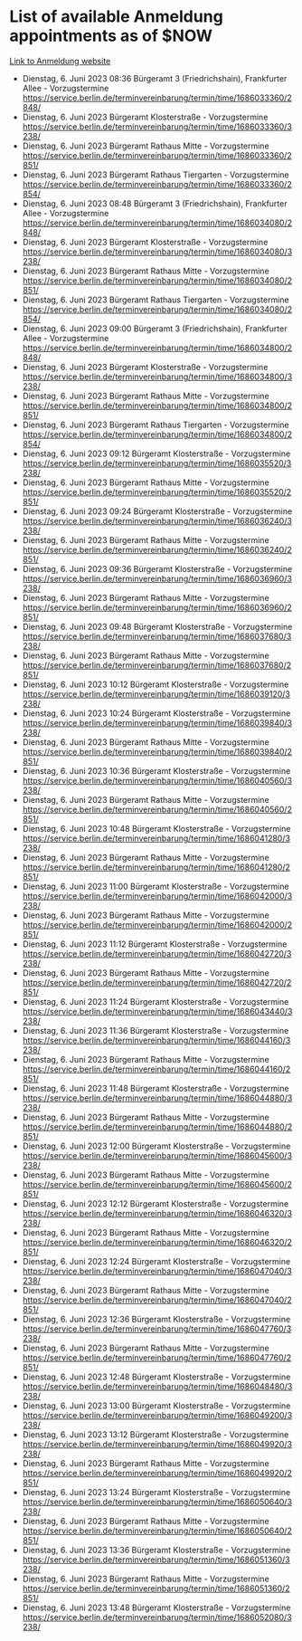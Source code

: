 # List of available Anmeldung appointments as of $NOW
[Link to Anmeldung website](https://service.berlin.de/terminvereinbarung/termin/tag.php?termin=1&anliegen[]=120686&dienstleisterlist=122210,122217,327316,122219,327312,122227,327314,122231,327346,122243,327348,122254,122252,329742,122260,329745,122262,329748,122271,327278,122273,327274,122277,327276,330436,122280,327294,122282,327290,122284,327292,122291,327270,122285,327266,122286,327264,122296,327268,150230,329760,122297,327286,122294,327284,122312,329763,122314,329775,122304,327330,122311,327334,122309,327332,317869,122281,327352,122279,329772,122283,122276,327324,122274,327326,122267,329766,122246,327318,122251,327320,122257,327322,122208,327298,122226,327300&herkunft=http%3A%2F%2Fservice.berlin.de%2Fdienstleistung%2F120686%2F)
- Dienstag, 6. Juni 2023 08:36 Bürgeramt 3 (Friedrichshain), Frankfurter Allee - Vorzugstermine https://service.berlin.de/terminvereinbarung/termin/time/1686033360/2848/
- Dienstag, 6. Juni 2023  Bürgeramt Klosterstraße - Vorzugstermine https://service.berlin.de/terminvereinbarung/termin/time/1686033360/3238/
- Dienstag, 6. Juni 2023  Bürgeramt Rathaus Mitte - Vorzugstermine https://service.berlin.de/terminvereinbarung/termin/time/1686033360/2851/
- Dienstag, 6. Juni 2023  Bürgeramt Rathaus Tiergarten - Vorzugstermine https://service.berlin.de/terminvereinbarung/termin/time/1686033360/2854/
- Dienstag, 6. Juni 2023 08:48 Bürgeramt 3 (Friedrichshain), Frankfurter Allee - Vorzugstermine https://service.berlin.de/terminvereinbarung/termin/time/1686034080/2848/
- Dienstag, 6. Juni 2023  Bürgeramt Klosterstraße - Vorzugstermine https://service.berlin.de/terminvereinbarung/termin/time/1686034080/3238/
- Dienstag, 6. Juni 2023  Bürgeramt Rathaus Mitte - Vorzugstermine https://service.berlin.de/terminvereinbarung/termin/time/1686034080/2851/
- Dienstag, 6. Juni 2023  Bürgeramt Rathaus Tiergarten - Vorzugstermine https://service.berlin.de/terminvereinbarung/termin/time/1686034080/2854/
- Dienstag, 6. Juni 2023 09:00 Bürgeramt 3 (Friedrichshain), Frankfurter Allee - Vorzugstermine https://service.berlin.de/terminvereinbarung/termin/time/1686034800/2848/
- Dienstag, 6. Juni 2023  Bürgeramt Klosterstraße - Vorzugstermine https://service.berlin.de/terminvereinbarung/termin/time/1686034800/3238/
- Dienstag, 6. Juni 2023  Bürgeramt Rathaus Mitte - Vorzugstermine https://service.berlin.de/terminvereinbarung/termin/time/1686034800/2851/
- Dienstag, 6. Juni 2023  Bürgeramt Rathaus Tiergarten - Vorzugstermine https://service.berlin.de/terminvereinbarung/termin/time/1686034800/2854/
- Dienstag, 6. Juni 2023 09:12 Bürgeramt Klosterstraße - Vorzugstermine https://service.berlin.de/terminvereinbarung/termin/time/1686035520/3238/
- Dienstag, 6. Juni 2023  Bürgeramt Rathaus Mitte - Vorzugstermine https://service.berlin.de/terminvereinbarung/termin/time/1686035520/2851/
- Dienstag, 6. Juni 2023 09:24 Bürgeramt Klosterstraße - Vorzugstermine https://service.berlin.de/terminvereinbarung/termin/time/1686036240/3238/
- Dienstag, 6. Juni 2023  Bürgeramt Rathaus Mitte - Vorzugstermine https://service.berlin.de/terminvereinbarung/termin/time/1686036240/2851/
- Dienstag, 6. Juni 2023 09:36 Bürgeramt Klosterstraße - Vorzugstermine https://service.berlin.de/terminvereinbarung/termin/time/1686036960/3238/
- Dienstag, 6. Juni 2023  Bürgeramt Rathaus Mitte - Vorzugstermine https://service.berlin.de/terminvereinbarung/termin/time/1686036960/2851/
- Dienstag, 6. Juni 2023 09:48 Bürgeramt Klosterstraße - Vorzugstermine https://service.berlin.de/terminvereinbarung/termin/time/1686037680/3238/
- Dienstag, 6. Juni 2023  Bürgeramt Rathaus Mitte - Vorzugstermine https://service.berlin.de/terminvereinbarung/termin/time/1686037680/2851/
- Dienstag, 6. Juni 2023 10:12 Bürgeramt Klosterstraße - Vorzugstermine https://service.berlin.de/terminvereinbarung/termin/time/1686039120/3238/
- Dienstag, 6. Juni 2023 10:24 Bürgeramt Klosterstraße - Vorzugstermine https://service.berlin.de/terminvereinbarung/termin/time/1686039840/3238/
- Dienstag, 6. Juni 2023  Bürgeramt Rathaus Mitte - Vorzugstermine https://service.berlin.de/terminvereinbarung/termin/time/1686039840/2851/
- Dienstag, 6. Juni 2023 10:36 Bürgeramt Klosterstraße - Vorzugstermine https://service.berlin.de/terminvereinbarung/termin/time/1686040560/3238/
- Dienstag, 6. Juni 2023  Bürgeramt Rathaus Mitte - Vorzugstermine https://service.berlin.de/terminvereinbarung/termin/time/1686040560/2851/
- Dienstag, 6. Juni 2023 10:48 Bürgeramt Klosterstraße - Vorzugstermine https://service.berlin.de/terminvereinbarung/termin/time/1686041280/3238/
- Dienstag, 6. Juni 2023  Bürgeramt Rathaus Mitte - Vorzugstermine https://service.berlin.de/terminvereinbarung/termin/time/1686041280/2851/
- Dienstag, 6. Juni 2023 11:00 Bürgeramt Klosterstraße - Vorzugstermine https://service.berlin.de/terminvereinbarung/termin/time/1686042000/3238/
- Dienstag, 6. Juni 2023  Bürgeramt Rathaus Mitte - Vorzugstermine https://service.berlin.de/terminvereinbarung/termin/time/1686042000/2851/
- Dienstag, 6. Juni 2023 11:12 Bürgeramt Klosterstraße - Vorzugstermine https://service.berlin.de/terminvereinbarung/termin/time/1686042720/3238/
- Dienstag, 6. Juni 2023  Bürgeramt Rathaus Mitte - Vorzugstermine https://service.berlin.de/terminvereinbarung/termin/time/1686042720/2851/
- Dienstag, 6. Juni 2023 11:24 Bürgeramt Klosterstraße - Vorzugstermine https://service.berlin.de/terminvereinbarung/termin/time/1686043440/3238/
- Dienstag, 6. Juni 2023 11:36 Bürgeramt Klosterstraße - Vorzugstermine https://service.berlin.de/terminvereinbarung/termin/time/1686044160/3238/
- Dienstag, 6. Juni 2023  Bürgeramt Rathaus Mitte - Vorzugstermine https://service.berlin.de/terminvereinbarung/termin/time/1686044160/2851/
- Dienstag, 6. Juni 2023 11:48 Bürgeramt Klosterstraße - Vorzugstermine https://service.berlin.de/terminvereinbarung/termin/time/1686044880/3238/
- Dienstag, 6. Juni 2023  Bürgeramt Rathaus Mitte - Vorzugstermine https://service.berlin.de/terminvereinbarung/termin/time/1686044880/2851/
- Dienstag, 6. Juni 2023 12:00 Bürgeramt Klosterstraße - Vorzugstermine https://service.berlin.de/terminvereinbarung/termin/time/1686045600/3238/
- Dienstag, 6. Juni 2023  Bürgeramt Rathaus Mitte - Vorzugstermine https://service.berlin.de/terminvereinbarung/termin/time/1686045600/2851/
- Dienstag, 6. Juni 2023 12:12 Bürgeramt Klosterstraße - Vorzugstermine https://service.berlin.de/terminvereinbarung/termin/time/1686046320/3238/
- Dienstag, 6. Juni 2023  Bürgeramt Rathaus Mitte - Vorzugstermine https://service.berlin.de/terminvereinbarung/termin/time/1686046320/2851/
- Dienstag, 6. Juni 2023 12:24 Bürgeramt Klosterstraße - Vorzugstermine https://service.berlin.de/terminvereinbarung/termin/time/1686047040/3238/
- Dienstag, 6. Juni 2023  Bürgeramt Rathaus Mitte - Vorzugstermine https://service.berlin.de/terminvereinbarung/termin/time/1686047040/2851/
- Dienstag, 6. Juni 2023 12:36 Bürgeramt Klosterstraße - Vorzugstermine https://service.berlin.de/terminvereinbarung/termin/time/1686047760/3238/
- Dienstag, 6. Juni 2023  Bürgeramt Rathaus Mitte - Vorzugstermine https://service.berlin.de/terminvereinbarung/termin/time/1686047760/2851/
- Dienstag, 6. Juni 2023 12:48 Bürgeramt Klosterstraße - Vorzugstermine https://service.berlin.de/terminvereinbarung/termin/time/1686048480/3238/
- Dienstag, 6. Juni 2023 13:00 Bürgeramt Klosterstraße - Vorzugstermine https://service.berlin.de/terminvereinbarung/termin/time/1686049200/3238/
- Dienstag, 6. Juni 2023 13:12 Bürgeramt Klosterstraße - Vorzugstermine https://service.berlin.de/terminvereinbarung/termin/time/1686049920/3238/
- Dienstag, 6. Juni 2023  Bürgeramt Rathaus Mitte - Vorzugstermine https://service.berlin.de/terminvereinbarung/termin/time/1686049920/2851/
- Dienstag, 6. Juni 2023 13:24 Bürgeramt Klosterstraße - Vorzugstermine https://service.berlin.de/terminvereinbarung/termin/time/1686050640/3238/
- Dienstag, 6. Juni 2023  Bürgeramt Rathaus Mitte - Vorzugstermine https://service.berlin.de/terminvereinbarung/termin/time/1686050640/2851/
- Dienstag, 6. Juni 2023 13:36 Bürgeramt Klosterstraße - Vorzugstermine https://service.berlin.de/terminvereinbarung/termin/time/1686051360/3238/
- Dienstag, 6. Juni 2023  Bürgeramt Rathaus Mitte - Vorzugstermine https://service.berlin.de/terminvereinbarung/termin/time/1686051360/2851/
- Dienstag, 6. Juni 2023 13:48 Bürgeramt Klosterstraße - Vorzugstermine https://service.berlin.de/terminvereinbarung/termin/time/1686052080/3238/
